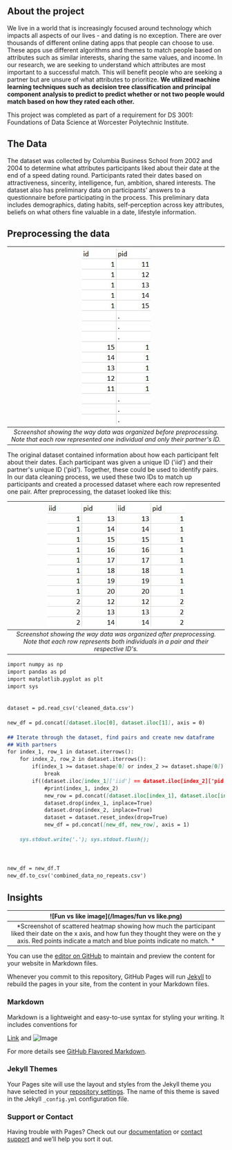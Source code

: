 ## About the project
We live in a world that is increasingly focused around technology which impacts all aspects of our lives - and dating is no exception. There are over thousands of different online dating apps that people can choose to use. These apps use different algorithms and themes to match people based on attributes such as similar interests, sharing the same values, and income. In our research, we are seeking to understand which attributes are most important to a successful match. This will benefit people who are seeking a partner but are unsure of what attributes to prioritize. **We utilized machine learning techniques such as decision tree classification and principal component analysis to predict to predict whether or not two people would match based on how they rated each other.** 

This project was completed as part of a requirement for DS 3001: Foundations of Data Science at Worcester Polytechnic Institute. 

## The Data
The dataset was collected by Columbia Business School from 2002 and 2004 to determine what attributes participants liked about their date at the end of a speed dating round. Participants rated their dates based on attractiveness, sincerity, intelligence, fun, ambition, shared interests. The dataset also has preliminary data on participants’ answers to a questionnaire before participating in the process. This preliminary data includes demographics, dating habits, self-perception across key attributes, beliefs on what others fine valuable in a date, lifestyle information. 

## Preprocessing the data

| ![Before image](/Images/before.JPG) |
|:--:| 
| *Screenshot showing the way data was organized before preprocessing. Note that each row represented one individual and only their partner's ID.* |

The original dataset contained information about how each participant felt about their dates. Each participant was given a unique ID ('iid') and their partner's unique ID ('pid'). Together, these could be used to identify pairs. In our data cleaning process, we used these two IDs to match up participants and created a processed dataset where each row represented one pair. After preprocessing, the dataset looked like this:

| ![After image](/Images/after.JPG) |
|:--:| 
| *Screenshot showing the way data was organized after preprocessing. Note that each row represents both individuals in a pair and their respective ID's.* |




```markdown
import numpy as np
import pandas as pd
import matplotlib.pyplot as plt
import sys


dataset = pd.read_csv('cleaned_data.csv')

new_df = pd.concat([dataset.iloc[0], dataset.iloc[1]], axis = 0)

## Iterate through the dataset, find pairs and create new dataframe
## With partners
for index_1, row_1 in dataset.iterrows():
    for index_2, row_2 in dataset.iterrows():
        if(index_1 >= dataset.shape[0] or index_2 >= dataset.shape[0]):
            break
        if((dataset.iloc[index_1]['iid'] == dataset.iloc[index_2]['pid']) and (dataset.iloc[index_1]['pid'] == dataset.iloc[index_2]['iid'])):
            #print(index_1, index_2)
            new_row = pd.concat([dataset.iloc[index_1], dataset.iloc[index_2]], axis = 0)
            dataset.drop(index_1, inplace=True)
            dataset.drop(index_2, inplace=True)
            dataset = dataset.reset_index(drop=True)
            new_df = pd.concat([new_df, new_row], axis = 1)
            
    sys.stdout.write('.'); sys.stdout.flush();
    
    
    
new_df = new_df.T
new_df.to_csv('combined_data_no_repeats.csv')
```

## Insights
| ![Fun vs like image](/Images/fun vs like.png) |
|:--:| 
| *Screenshot of scattered heatmap showing how much the participant liked their date on the x axis, and how fun they thought they were on the y axis. Red points indicate a match and blue points indicate no match. * |


You can use the [editor on GitHub](https://github.com/hr23232323/love-at-first-swipe/edit/master/README.md) to maintain and preview the content for your website in Markdown files.

Whenever you commit to this repository, GitHub Pages will run [Jekyll](https://jekyllrb.com/) to rebuild the pages in your site, from the content in your Markdown files.

### Markdown

Markdown is a lightweight and easy-to-use syntax for styling your writing. It includes conventions for



[Link](url) and ![Image](src)

For more details see [GitHub Flavored Markdown](https://guides.github.com/features/mastering-markdown/).

### Jekyll Themes

Your Pages site will use the layout and styles from the Jekyll theme you have selected in your [repository settings](https://github.com/hr23232323/love-at-first-swipe/settings). The name of this theme is saved in the Jekyll `_config.yml` configuration file.

### Support or Contact

Having trouble with Pages? Check out our [documentation](https://help.github.com/categories/github-pages-basics/) or [contact support](https://github.com/contact) and we’ll help you sort it out.
